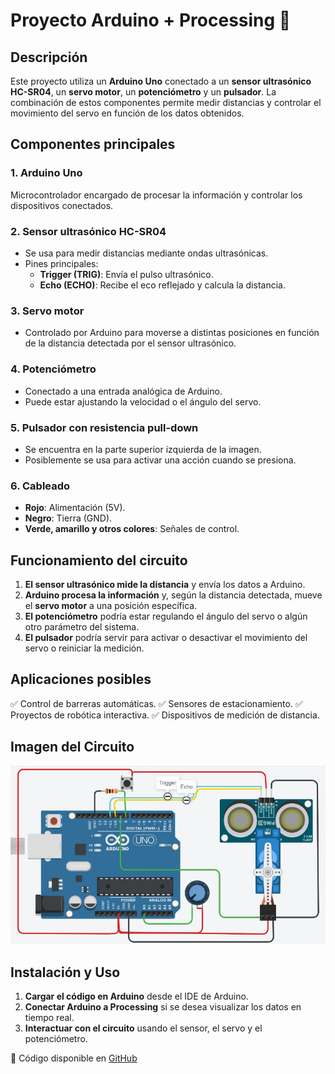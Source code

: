 # Proyecto Arduino + Processing 🚀

## Descripción
Este proyecto utiliza un **Arduino Uno** conectado a un **sensor ultrasónico HC-SR04**, un **servo motor**, un **potenciómetro** y un **pulsador**. La combinación de estos componentes permite medir distancias y controlar el movimiento del servo en función de los datos obtenidos.

## Componentes principales

### 1. **Arduino Uno**
Microcontrolador encargado de procesar la información y controlar los dispositivos conectados.

### 2. **Sensor ultrasónico HC-SR04**
- Se usa para medir distancias mediante ondas ultrasónicas.
- Pines principales:
  - **Trigger (TRIG)**: Envía el pulso ultrasónico.
  - **Echo (ECHO)**: Recibe el eco reflejado y calcula la distancia.

### 3. **Servo motor**
- Controlado por Arduino para moverse a distintas posiciones en función de la distancia detectada por el sensor ultrasónico.

### 4. **Potenciómetro**
- Conectado a una entrada analógica de Arduino.
- Puede estar ajustando la velocidad o el ángulo del servo.

### 5. **Pulsador con resistencia pull-down**
- Se encuentra en la parte superior izquierda de la imagen.
- Posiblemente se usa para activar una acción cuando se presiona.

### 6. **Cableado**
- **Rojo**: Alimentación (5V).
- **Negro**: Tierra (GND).
- **Verde, amarillo y otros colores**: Señales de control.

## Funcionamiento del circuito
1. **El sensor ultrasónico mide la distancia** y envía los datos a Arduino.
2. **Arduino procesa la información** y, según la distancia detectada, mueve el **servo motor** a una posición específica.
3. **El potenciómetro** podría estar regulando el ángulo del servo o algún otro parámetro del sistema.
4. **El pulsador** podría servir para activar o desactivar el movimiento del servo o reiniciar la medición.

## Aplicaciones posibles
✅ Control de barreras automáticas.
✅ Sensores de estacionamiento.
✅ Proyectos de robótica interactiva.
✅ Dispositivos de medición de distancia.

## Imagen del Circuito
![Esquema del Proyecto](Radar-Connection.jpg)

## Instalación y Uso
1. **Cargar el código en Arduino** desde el IDE de Arduino.
2. **Conectar Arduino a Processing** si se desea visualizar los datos en tiempo real.
3. **Interactuar con el circuito** usando el sensor, el servo y el potenciómetro.

📌 Código disponible en [GitHub](https://github.com/usuario/repo)
